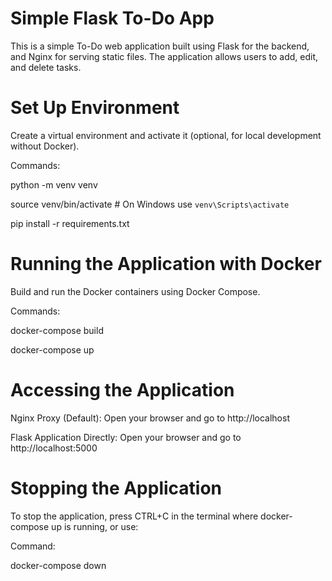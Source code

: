 # Simple Flask To-Do App

This is a simple To-Do web application built using Flask for the backend, and Nginx for serving static files. The application allows users to add, edit, and delete tasks.
# Set Up Environment
Create a virtual environment and activate it (optional, for local development without Docker).

Commands:

python -m venv venv

source venv/bin/activate  # On Windows use `venv\Scripts\activate`

pip install -r requirements.txt

# Running the Application with Docker
Build and run the Docker containers using Docker Compose.

Commands:
 
docker-compose build

docker-compose up

# Accessing the Application
Nginx Proxy (Default): Open your browser and go to http://localhost

Flask Application Directly: Open your browser and go to http://localhost:5000

# Stopping the Application
To stop the application, press CTRL+C in the terminal where docker-compose up is running, or use:

Command:

docker-compose down
